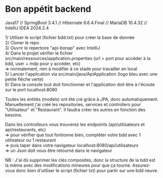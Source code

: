 # Bon appétit backend
Java17 // SpringBoot 3.4.1 // Hibernate 6.6.4.Final // MariaDB 10.4.32 // IntelliJ IDEA 2024.2.4

1/ Utiliser le script (fichier bdd.txt) pour créer la base de donnée  
2/ Cloner le repo  
3/ Ouvrir le répertoire "api-bonap" avec IntelliJ  
4/ Dans le projet vérifier le fichier src/main/ressources/application.properties (url + port pour accéder à la bdd, user + mdp pour y accéder, etc)  
    => normalement, rien à modifier à ce stade pour travailler en local  
5/ Lancer l'application via src/main/java/ApiApplication (logo bleu avec une petite flêche verte)  
6/ Dans la console tout doit fonctionner et l'application doit être à l'écoute sur le port localhost:8080  

Toutes les entités (models) ont été cré grâce à JPA, donc automatiquement.  
Manuellement j'ai créé les repositories, services et controllers pour "Utilisateur" et "Restaurant". Il faudra créer les autres en fonction des besoins.  

Dans les controlleurs vous trouverez les endpoints (api/utilisateurs et api/restaurants, etc)  
=> pour vérifier que tout fontionne bien, compléter votre bdd avec 1 utilisateur ou 1 restaurant  
=> puis taper dans votre navigateur localhost:8080/api/utilisateurs  
=> un Json doit vous être retourné dans le navigateur  

NB : J'ai dû supprimer les clés composites, donc la structure de la bdd est la même avec des modifications mineures pour que ça tourne. Assurez-vous donc bien d'utiliser le script (fichier txt) pour partir sur une bdd neuve.  
